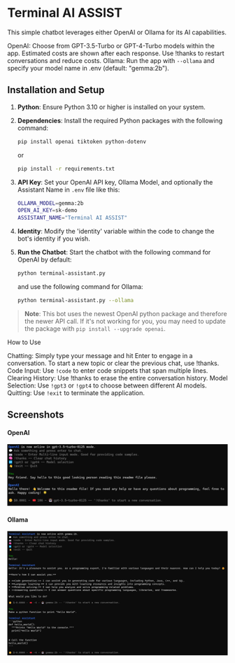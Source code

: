 # Terminal AI ASSIST

This simple chatbot leverages either OpenAI or Ollama for its AI capabilities.

OpenAI: Choose from GPT-3.5-Turbo or GPT-4-Turbo models within the app. Estimated costs are shown after each response. Use !thanks to restart conversations and reduce costs.
Ollama: Run the app with `--ollama` and specify your model name in .env (default: "gemma:2b").

## Installation and Setup

1. **Python**: Ensure Python 3.10 or higher is installed on your system.

2. **Dependencies**: Install the required Python packages with the following command:

   ```bash
   pip install openai tiktoken python-dotenv
   ```

   or

   ```bash
   pip install -r requirements.txt
   ```

3. **API Key**: Set your OpenAI API key, Ollama Model, and optionally the Assistant Name in `.env` file like this:

   ```bash
   OLLAMA_MODEL=gemma:2b
   OPEN_AI_KEY=sk-demo
   ASSISTANT_NAME="Terminal AI ASSIST"
   ```

4. **Identity**: Modify the 'identity' variable within the code to change the bot's identity if you wish.

5. **Run the Chatbot**: Start the chatbot with the following command for OpenAI by default:
   ```bash
   python terminal-assistant.py
   ```
   and use the following command for Ollama:
   ```sh
   python terminal-assistant.py --ollama
   ```

> **Note**: This bot uses the newest OpenAI python package and therefore the newer API call. If it's not working for you, you may need to update the package with `pip install --upgrade openai`.

How to Use

Chatting: Simply type your message and hit Enter to engage in a conversation. To start a new topic or clear the previous chat, use !thanks.
Code Input: Use `!code` to enter code snippets that span multiple lines.
Clearing History: Use !thanks to erase the entire conversation history.
Model Selection: Use `!gpt3` or `!gpt4` to choose between different AI models.
Quitting: Use `!exit` to terminate the application.

## Screenshots

#### OpenAI

![Screenshot using OpenAI](screenshots/screenshot-openai.png)

#### Ollama

![Screenshot using Ollama](screenshots/screenshot-ollama.png)
